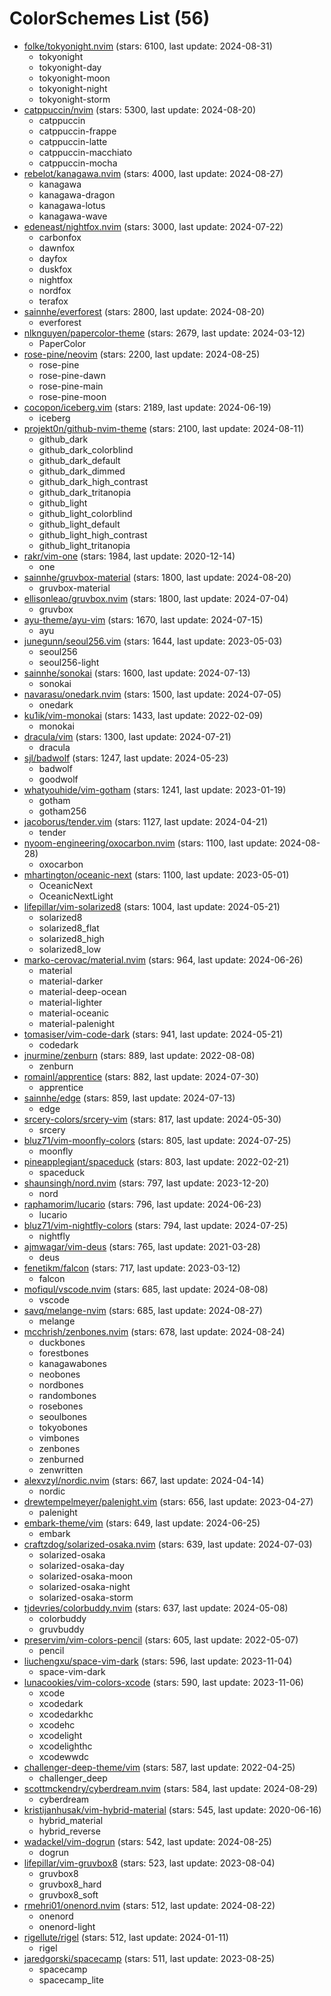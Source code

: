 
ColorSchemes List (56)
======================
  
- [folke/tokyonight.nvim](https://github.com/folke/tokyonight.nvim) (stars: 6100, last update: 2024-08-31)  
  - tokyonight  
  - tokyonight-day  
  - tokyonight-moon  
  - tokyonight-night  
  - tokyonight-storm  
- [catppuccin/nvim](https://github.com/catppuccin/nvim) (stars: 5300, last update: 2024-08-20)  
  - catppuccin  
  - catppuccin-frappe  
  - catppuccin-latte  
  - catppuccin-macchiato  
  - catppuccin-mocha  
- [rebelot/kanagawa.nvim](https://github.com/rebelot/kanagawa.nvim) (stars: 4000, last update: 2024-08-27)  
  - kanagawa  
  - kanagawa-dragon  
  - kanagawa-lotus  
  - kanagawa-wave  
- [edeneast/nightfox.nvim](https://github.com/edeneast/nightfox.nvim) (stars: 3000, last update: 2024-07-22)  
  - carbonfox  
  - dawnfox  
  - dayfox  
  - duskfox  
  - nightfox  
  - nordfox  
  - terafox  
- [sainnhe/everforest](https://github.com/sainnhe/everforest) (stars: 2800, last update: 2024-08-20)  
  - everforest  
- [nlknguyen/papercolor-theme](https://github.com/nlknguyen/papercolor-theme) (stars: 2679, last update: 2024-03-12)  
  - PaperColor  
- [rose-pine/neovim](https://github.com/rose-pine/neovim) (stars: 2200, last update: 2024-08-25)  
  - rose-pine  
  - rose-pine-dawn  
  - rose-pine-main  
  - rose-pine-moon  
- [cocopon/iceberg.vim](https://github.com/cocopon/iceberg.vim) (stars: 2189, last update: 2024-06-19)  
  - iceberg  
- [projekt0n/github-nvim-theme](https://github.com/projekt0n/github-nvim-theme) (stars: 2100, last update: 2024-08-11)  
  - github_dark  
  - github_dark_colorblind  
  - github_dark_default  
  - github_dark_dimmed  
  - github_dark_high_contrast  
  - github_dark_tritanopia  
  - github_light  
  - github_light_colorblind  
  - github_light_default  
  - github_light_high_contrast  
  - github_light_tritanopia  
- [rakr/vim-one](https://github.com/rakr/vim-one) (stars: 1984, last update: 2020-12-14)  
  - one  
- [sainnhe/gruvbox-material](https://github.com/sainnhe/gruvbox-material) (stars: 1800, last update: 2024-08-20)  
  - gruvbox-material  
- [ellisonleao/gruvbox.nvim](https://github.com/ellisonleao/gruvbox.nvim) (stars: 1800, last update: 2024-07-04)  
  - gruvbox  
- [ayu-theme/ayu-vim](https://github.com/ayu-theme/ayu-vim) (stars: 1670, last update: 2024-07-15)  
  - ayu  
- [junegunn/seoul256.vim](https://github.com/junegunn/seoul256.vim) (stars: 1644, last update: 2023-05-03)  
  - seoul256  
  - seoul256-light  
- [sainnhe/sonokai](https://github.com/sainnhe/sonokai) (stars: 1600, last update: 2024-07-13)  
  - sonokai  
- [navarasu/onedark.nvim](https://github.com/navarasu/onedark.nvim) (stars: 1500, last update: 2024-07-05)  
  - onedark  
- [ku1ik/vim-monokai](https://github.com/ku1ik/vim-monokai) (stars: 1433, last update: 2022-02-09)  
  - monokai  
- [dracula/vim](https://github.com/dracula/vim) (stars: 1300, last update: 2024-07-21)  
  - dracula  
- [sjl/badwolf](https://github.com/sjl/badwolf) (stars: 1247, last update: 2024-05-23)  
  - badwolf  
  - goodwolf  
- [whatyouhide/vim-gotham](https://github.com/whatyouhide/vim-gotham) (stars: 1241, last update: 2023-01-19)  
  - gotham  
  - gotham256  
- [jacoborus/tender.vim](https://github.com/jacoborus/tender.vim) (stars: 1127, last update: 2024-04-21)  
  - tender  
- [nyoom-engineering/oxocarbon.nvim](https://github.com/nyoom-engineering/oxocarbon.nvim) (stars: 1100, last update: 2024-08-28)  
  - oxocarbon  
- [mhartington/oceanic-next](https://github.com/mhartington/oceanic-next) (stars: 1100, last update: 2023-05-01)  
  - OceanicNext  
  - OceanicNextLight  
- [lifepillar/vim-solarized8](https://github.com/lifepillar/vim-solarized8) (stars: 1004, last update: 2024-05-21)  
  - solarized8  
  - solarized8_flat  
  - solarized8_high  
  - solarized8_low  
- [marko-cerovac/material.nvim](https://github.com/marko-cerovac/material.nvim) (stars: 964, last update: 2024-06-26)  
  - material  
  - material-darker  
  - material-deep-ocean  
  - material-lighter  
  - material-oceanic  
  - material-palenight  
- [tomasiser/vim-code-dark](https://github.com/tomasiser/vim-code-dark) (stars: 941, last update: 2024-05-21)  
  - codedark  
- [jnurmine/zenburn](https://github.com/jnurmine/zenburn) (stars: 889, last update: 2022-08-08)  
  - zenburn  
- [romainl/apprentice](https://github.com/romainl/apprentice) (stars: 882, last update: 2024-07-30)  
  - apprentice  
- [sainnhe/edge](https://github.com/sainnhe/edge) (stars: 859, last update: 2024-07-13)  
  - edge  
- [srcery-colors/srcery-vim](https://github.com/srcery-colors/srcery-vim) (stars: 817, last update: 2024-05-30)  
  - srcery  
- [bluz71/vim-moonfly-colors](https://github.com/bluz71/vim-moonfly-colors) (stars: 805, last update: 2024-07-25)  
  - moonfly  
- [pineapplegiant/spaceduck](https://github.com/pineapplegiant/spaceduck) (stars: 803, last update: 2022-02-21)  
  - spaceduck  
- [shaunsingh/nord.nvim](https://github.com/shaunsingh/nord.nvim) (stars: 797, last update: 2023-12-20)  
  - nord  
- [raphamorim/lucario](https://github.com/raphamorim/lucario) (stars: 796, last update: 2024-06-23)  
  - lucario  
- [bluz71/vim-nightfly-colors](https://github.com/bluz71/vim-nightfly-colors) (stars: 794, last update: 2024-07-25)  
  - nightfly  
- [ajmwagar/vim-deus](https://github.com/ajmwagar/vim-deus) (stars: 765, last update: 2021-03-28)  
  - deus  
- [fenetikm/falcon](https://github.com/fenetikm/falcon) (stars: 717, last update: 2023-03-12)  
  - falcon  
- [mofiqul/vscode.nvim](https://github.com/mofiqul/vscode.nvim) (stars: 685, last update: 2024-08-08)  
  - vscode  
- [savq/melange-nvim](https://github.com/savq/melange-nvim) (stars: 685, last update: 2024-08-27)  
  - melange  
- [mcchrish/zenbones.nvim](https://github.com/mcchrish/zenbones.nvim) (stars: 678, last update: 2024-08-24)  
  - duckbones  
  - forestbones  
  - kanagawabones  
  - neobones  
  - nordbones  
  - randombones  
  - rosebones  
  - seoulbones  
  - tokyobones  
  - vimbones  
  - zenbones  
  - zenburned  
  - zenwritten  
- [alexvzyl/nordic.nvim](https://github.com/alexvzyl/nordic.nvim) (stars: 667, last update: 2024-04-14)  
  - nordic  
- [drewtempelmeyer/palenight.vim](https://github.com/drewtempelmeyer/palenight.vim) (stars: 656, last update: 2023-04-27)  
  - palenight  
- [embark-theme/vim](https://github.com/embark-theme/vim) (stars: 649, last update: 2024-06-25)  
  - embark  
- [craftzdog/solarized-osaka.nvim](https://github.com/craftzdog/solarized-osaka.nvim) (stars: 639, last update: 2024-07-03)  
  - solarized-osaka  
  - solarized-osaka-day  
  - solarized-osaka-moon  
  - solarized-osaka-night  
  - solarized-osaka-storm  
- [tjdevries/colorbuddy.nvim](https://github.com/tjdevries/colorbuddy.nvim) (stars: 637, last update: 2024-05-08)  
  - colorbuddy  
  - gruvbuddy  
- [preservim/vim-colors-pencil](https://github.com/preservim/vim-colors-pencil) (stars: 605, last update: 2022-05-07)  
  - pencil  
- [liuchengxu/space-vim-dark](https://github.com/liuchengxu/space-vim-dark) (stars: 596, last update: 2023-11-04)  
  - space-vim-dark  
- [lunacookies/vim-colors-xcode](https://github.com/lunacookies/vim-colors-xcode) (stars: 590, last update: 2023-11-06)  
  - xcode  
  - xcodedark  
  - xcodedarkhc  
  - xcodehc  
  - xcodelight  
  - xcodelighthc  
  - xcodewwdc  
- [challenger-deep-theme/vim](https://github.com/challenger-deep-theme/vim) (stars: 587, last update: 2022-04-25)  
  - challenger_deep  
- [scottmckendry/cyberdream.nvim](https://github.com/scottmckendry/cyberdream.nvim) (stars: 584, last update: 2024-08-29)  
  - cyberdream  
- [kristijanhusak/vim-hybrid-material](https://github.com/kristijanhusak/vim-hybrid-material) (stars: 545, last update: 2020-06-16)  
  - hybrid_material  
  - hybrid_reverse  
- [wadackel/vim-dogrun](https://github.com/wadackel/vim-dogrun) (stars: 542, last update: 2024-08-25)  
  - dogrun  
- [lifepillar/vim-gruvbox8](https://github.com/lifepillar/vim-gruvbox8) (stars: 523, last update: 2023-08-04)  
  - gruvbox8  
  - gruvbox8_hard  
  - gruvbox8_soft  
- [rmehri01/onenord.nvim](https://github.com/rmehri01/onenord.nvim) (stars: 512, last update: 2024-08-22)  
  - onenord  
  - onenord-light  
- [rigellute/rigel](https://github.com/rigellute/rigel) (stars: 512, last update: 2024-01-11)  
  - rigel  
- [jaredgorski/spacecamp](https://github.com/jaredgorski/spacecamp) (stars: 511, last update: 2023-08-25)  
  - spacecamp  
  - spacecamp_lite